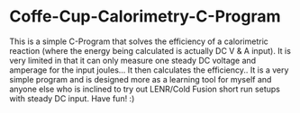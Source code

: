 # Coffe-Cup-Calorimetry-C-Program
This is a simple C-Program that solves the efficiency of a calorimetric reaction 
(where the energy being calculated is actually DC V &amp; A input). 
It is very limited in that it can only measure one steady DC voltage and amperage for the input joules... 
It then calculates the efficiency.. 
It is a very simple program and is designed more as a learning tool for myself and
anyone else who is inclined to try out LENR/Cold Fusion short run setups with steady DC input.
Have fun!
:)

